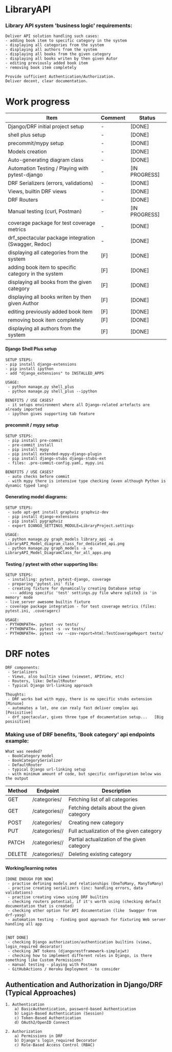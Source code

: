 # LibraryAPI

### Library API system 'business logic' requirements:
```
Deliver API solution handling such cases:
- adding book item to specific category in the system
- displaying all categories from the system
- displaying all authors from the system
- displaying all books from the given category
- displaying all books writen by then given Autor
- editing previously added book item
- removing book item completely

Provide sufficient Authentication/Authorization.
Deliver decent, clear documentation.
```

# Work progress

| Item                                                 | Comment | Status        |
|------------------------------------------------------|---------|---------------|
| Django/DRF initial project setup                     | -       | [DONE]        |
| shell plus setup                                     | -       | [DONE]        |
| precommit/mypy  setup                                | -       | [DONE]        |
| Models creation                                      | -       | [DONE]        |
| Auto-generating diagram class                        | -       | [DONE]        |
| Automation Testing / Playing with pytest-django      | -       | [IN PROGRESS] |
| DRF Serializers (errors, validations)                | -       | [DONE]        |
| Views, builtin DRF views                             | -       | [DONE]        |
| DRF Routers                                          | -       | [DONE]        |
| Manual testing (curl, Postman)                       | -       | [IN PROGRESS] |
| coverage package for test coverage metrics           | -       | [DONE]        |
| drf_spectacular package integration (Swagger, Redoc) | -       | [DONE]        |
| displaying all categories from the system            | [F]     | [DONE]        |
| adding book item to specific category in the system  | [F]     | [DONE]        |
| displaying all books from the given category         | [F]     | [DONE]        |
| displaying all books writen by then given Author     | [F]     | [DONE]        |
| editing previously added book item                   | [F]     | [DONE]        |
| removing book item completely                        | [F]     | [DONE]        |
| displaying all authors from the system               | [F]     | [DONE]        |



#### Django Shell Plus setup
```
SETUP STEPS:
- pip install django-extensions
- pip install ipython
- add "django_extensions" to INSTALLED_APPS

USAGE:
 - python manage.py shell_plus
 - python manage.py shell_plus --ipython

BENEFITS / USE CASES?
 - it setups environment where all Django-related artefacts are already imported
 - ipython gives supporting tab feature
```

#### precommit / mypy setup
```
SETUP STEPS:
 - pip install pre-commit
 - pre-commit install
 - pip install mypy
 - pip install extended-mypy-django-plugin
 - pip install django-stubs django-stubs-ext
 - files: .pre-commit-config.yaml, mypy.ini

BENEFITS / USE CASES?
 - auto checks before commit
 - with mypy there is intensive type checking (even although Python is dynamic typed lang)
```

#### Generating model diagrams:
```
SETUP STEPS:
 - sudo apt-get install graphviz graphviz-dev
 - pip install django-extensions
 - pip install pygraphviz
 - export DJANGO_SETTINGS_MODULE=LibraryProject.settings

USAGE:
 - python manage.py graph_models library_api -o LibraryAPI_Model_diagram_class_for_dedicated_api.png
 - python manage.py graph_models -a -o LibraryAPI_Model_DiagramClass_for_all_apps.png
```

#### Testing / pytest with other supporting libs:
```
SETUP STEPS:
 - installing: pytest, pytest-django, coverage
 - preparing 'pytest.ini' file
 - creating fixture for dynamically creating Database setup
  --- adding specific 'test' settings.py file where sqlite3 is 'in memory' mode
- live_server awesome builtin fixture
- coverage package integration - for test coverage metrics (files: pytest.ini, .coveragerc)

USAGE:
- PYTHONPATH=. pytest -vv tests/
- PYTHONPATH=. pytest -s -vv tests/
- PYTHONPATH=. pytest -vv --cov-report=html:TestCoverageReport tests/
```


# DRF notes

```
DRF components:
 - Serializers
 - Views, also builtin views (viewset, APIView, etc)
 - Routers, like: DefaultRouter
 - Typical Django Url-linking approach

Thoughts:
 - DRF works bad with mypy, there is no specific stubs extension    [Minuse]
 - automates a lot, one can realy fast deliver complex api       [Posisitive]
 - drf_spectacular, gives three type of documentation setup...   [Big posisitive]
```


### Making use of DRF benefits, 'Book category' api endpoints example:
```
What was needed?
 - BookCategory model
 - BookCategorySerializer
 - DefaultRouter
 - typical Django url-linking setup
 - with minimum amount of code, but specific configuration below was the output
```

| Method    | Endpoint              | Description                                 |
|-----------|-----------------------|---------------------------------------------|
| GET	     | /categories/	         | Fetching list of all categories              |
| GET	     | /categories/<id>/	 | Fetching details about the given category    |
| POST	     | /categories/	         | Creating new category                        |
| PUT	     | /categories/<id>/	 | Full actualization of the given category     |
| PATCH	 | /categories/<id>/	 | Partial actualization of the given category  |
| DELETE    | /categories/<id>/	 | Deleting existing category                   |



#### Working/learning notes

```
[DONE ENOUGH FOR NOW]
 - practise defining models and relationships (OneToMany, ManyToMany)
 - practise creating serializers (inc: handling errors, data validations)
 - practise creating views using DRF builtins
 - checking routers potential, if it's worth using (checking default documentation that is created)
 - checking other option for API documentation (like  Swagger from drf-yasg)
 - automation testing - finding good approach for fixturing Web server handling all app


[NOT DONE]
 - checking Django authorization/authentication builtins (views, login_required decorator)
 - checking JWT tokens (djangorestframework-simplejwt)
 - checking how to implement different roles in Django, is there something like Custom Permissions?
 - manual testing - playing with Postman
 - GitHubActions / Heroku Deployment - to consider

```

## Authentication and Authorization in Django/DRF (Typical Approaches)
```
1. Authentication
    a) BasicAuthentication, password-based Authentication
    b) Login-Based Authentication (Session)
    c) Token-Based Authentication
    d) OAuth2/OpenID Connect

2. Authorization
    a) Permissions in DRF
    b) Django's login_required Decorator
    c) Role-Based Access Control (RBAC)
```
